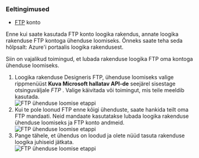 ### <a name="prerequisites"></a>Eeltingimused

- [FTP](https://wikipedia.org/wiki/File_Transfer_Protocol) konto  


Enne kui saate kasutada FTP konto loogika rakendus, annate loogika rakenduse FTP kontoga ühenduse loomiseks. Õnneks saate teha seda hõlpsalt: Azure'i portaalis loogika rakendusest.  

Siin on vajalikud toimingud, et lubada rakenduse loogika FTP oma kontoga ühenduse loomiseks.  
1. Loogika rakenduse Designeris FTP, ühenduse loomiseks valige rippmenüüst **Kuva Microsoft hallatav API-de** seejärel sisestage otsinguväljale *FTP* . Valige käivitada või toimingut, mis teile meeldib kasutada.  
![FTP ühenduse loomise etappi](./media/connectors-create-api-ftp/ftp-1.png)  
2. Kui te pole loonud FTP enne kõigi ühenduste, saate hankida teilt oma FTP mandaati. Neid mandaate kasutatakse lubada loogika rakenduse ühenduse loomiseks ja FTP konto andmeid.  
![FTP ühenduse loomise etappi](./media/connectors-create-api-ftp/ftp-2.png)  
3. Pange tähele, et ühendus on loodud ja olete nüüd tasuta rakenduse loogika juhiseid jätkata.  
 ![FTP ühenduse loomise etappi](./media/connectors-create-api-ftp/ftp-3.png)  

